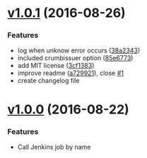 
# [v1.0.1](https://github.com/hubot-js/gear-jenkins/compare/1.0.0...1.0.1) (2016-08-26)

### Features

* log when unknow error occurs ([38a2343](https://github.com/hubot-js/gear-jenkins/commit/38a2343))
* included crumbissuer option ([85e6773](https://github.com/hubot-js/gear-jenkins/commit/85e6773))
* add MIT license ([3cf1383](https://github.com/hubot-js/gear-jenkins/commit/3cf1383))
* improve readme ([a729921](https://github.com/hubot-js/gear-jenkins/commit/a729921)), close [#1](https://github.com/hubot-js/gear-jenkins/issues/1)
* create changelog file 

# [v1.0.0](https://github.com/hubot-js/gear-jenkins/releases/tag/1.0.0) (2016-08-22)

### Features

* Call Jenkins job by name
